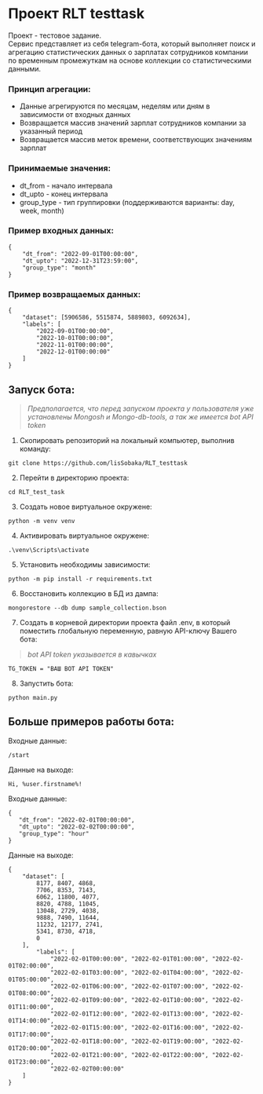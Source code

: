 # Проект RLT testtask
Проект - тестовое задание.<br>
Сервис представляет из себя telegram-бота, который выполняет поиск и агрегацию статистических данных о зарплатах сотрудников компании по временным промежуткам на основе коллекции со статистическими данными.

### Принцип агрегации: <br>
- Данные агрегируются по месяцам, неделям или дням в зависимости от входных данных
- Возвращается массив значений зарплат сотрудников компании за указанный период
- Возвращается массив меток времени, соответствующих значениям зарплат

### Принимаемые значения:
- dt_from - начало интервала
- dt_upto - конец интервала
- group_type - тип группировки (поддерживаются варианты: day, week, month)

### Пример входных данных:
```
{
    "dt_from": "2022-09-01T00:00:00", 
    "dt_upto": "2022-12-31T23:59:00", 
    "group_type": "month"
}
```
### Пример возвращаемых данных:
```
{
    "dataset": [5906586, 5515874, 5889803, 6092634], 
    "labels": [
        "2022-09-01T00:00:00", 
        "2022-10-01T00:00:00", 
        "2022-11-01T00:00:00", 
        "2022-12-01T00:00:00"
    ]
}
```


## Запуск бота:
> *Предполагается, что перед запуском проекта у пользователя уже установлены Mongosh и Mongo-db-tools, а так же имеется bot API token*
1. Скопировать репозиторий на локальный компьютер, выполнив команду:

```
git clone https://github.com/lisSobaka/RLT_testtask
```

2. Перейти в директорию проекта:
```
cd RLT_test_task
```
3. Создать новое виртуальное окружене:
```
python -m venv venv
```
4. Активировать виртуальное окружене:
```
.\venv\Scripts\activate
```
5. Установить необходимы зависимости:
```
python -m pip install -r requirements.txt
```
6. Восстановить коллекцию в БД из дампа:
```
mongorestore --db dump sample_collection.bson
```
7. Создать в корневой директории проекта файл .env, в который поместить глобальную переменную, равную API-ключу Вашего бота:
> *bot API token указывается в кавычках*
```
TG_TOKEN = "ВАШ BOT API TOKEN"
```
8. Запустить бота:
```
python main.py
```


## Больше примеров работы бота:
Входные данные:
```
/start
```
Данные на выходе:
```
Hi, %user.firstname%!
```
Входные данные:
```
{
   "dt_from": "2022-02-01T00:00:00",
   "dt_upto": "2022-02-02T00:00:00",
   "group_type": "hour"
}
```
Данные на выходе:
```
{
    "dataset": [
        8177, 8407, 4868,
        7706, 8353, 7143,
        6062, 11800, 4077,
        8820, 4788, 11045,
        13048, 2729, 4038,
        9888, 7490, 11644,
        11232, 12177, 2741,
        5341, 8730, 4718,
        0
    ], 
        "labels": [
            "2022-02-01T00:00:00", "2022-02-01T01:00:00", "2022-02-01T02:00:00",
            "2022-02-01T03:00:00", "2022-02-01T04:00:00", "2022-02-01T05:00:00",
            "2022-02-01T06:00:00", "2022-02-01T07:00:00", "2022-02-01T08:00:00",
            "2022-02-01T09:00:00", "2022-02-01T10:00:00", "2022-02-01T11:00:00",
            "2022-02-01T12:00:00", "2022-02-01T13:00:00", "2022-02-01T14:00:00",
            "2022-02-01T15:00:00", "2022-02-01T16:00:00", "2022-02-01T17:00:00",
            "2022-02-01T18:00:00", "2022-02-01T19:00:00", "2022-02-01T20:00:00",
            "2022-02-01T21:00:00", "2022-02-01T22:00:00", "2022-02-01T23:00:00",
            "2022-02-02T00:00:00"
    ]
}
```
